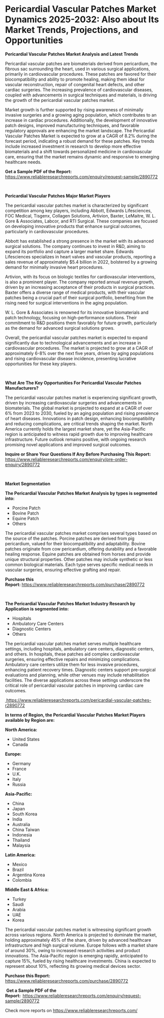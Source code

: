 <p><h1>Pericardial Vascular Patches Market Dynamics 2025-2032: Also about Its Market Trends, Projections, and Opportunities</h1></p><p><strong>Pericardial Vascular Patches Market Analysis and Latest Trends</strong></p>
<p><p>Pericardial vascular patches are biomaterials derived from pericardium, the fibrous sac surrounding the heart, used in various surgical applications, primarily in cardiovascular procedures. These patches are favored for their biocompatibility and ability to promote healing, making them ideal for vascular reconstruction, repair of congenital heart defects, and other cardiac surgeries. The increasing prevalence of cardiovascular diseases, coupled with advancements in surgical techniques and materials, is driving the growth of the pericardial vascular patches market.</p><p>Market growth is further supported by rising awareness of minimally invasive surgeries and a growing aging population, which contributes to an increase in cardiac procedures. Additionally, the development of innovative patch designs, improved manufacturing techniques, and favorable regulatory approvals are enhancing the market landscape. The Pericardial Vascular Patches Market is expected to grow at a CAGR of 8.2% during the forecast period, indicating a robust demand for these patches. Key trends include increased investment in research to develop more effective biomaterials and a shift towards personalized medicine in cardiovascular care, ensuring that the market remains dynamic and responsive to emerging healthcare needs.</p></p>
<p><strong>Get a Sample PDF of the Report:&nbsp;</strong> <a href="https://www.reliableresearchreports.com/enquiry/request-sample/2890772?utm_campaign=3529&utm_medium=2&utm_source=Github&utm_content=ia&utm_term=14032025&utm_id=pericardial-vascular-patches">https://www.reliableresearchreports.com/enquiry/request-sample/2890772</a></p>
<p>&nbsp;</p>
<p><strong>Pericardial Vascular Patches Major Market Players</strong></p>
<p><p>The pericardial vascular patches market is characterized by significant competition among key players, including Abbott, Edwards Lifesciences, FOC Medical, Tisgenx, Collagen Solutions, Artivion, Baxter, LeMaitre, W. L. Gore & Associates, Labcor, and RTI Surgical. These companies are focused on developing innovative products that enhance surgical outcomes, particularly in cardiovascular procedures.</p><p>Abbott has established a strong presence in the market with its advanced surgical solutions. The company continues to invest in R&D, aiming to expand its portfolio and capture a larger market share. Edwards Lifesciences specializes in heart valves and vascular products, reporting a sales revenue of approximately $5.4 billion in 2022, bolstered by a growing demand for minimally invasive heart procedures.</p><p>Artivion, with its focus on biologic textiles for cardiovascular interventions, is also a prominent player. The company reported annual revenue growth, driven by an increasing acceptance of their products in surgical practices. Baxter offers a diverse range of medical products, with their vascular patches being a crucial part of their surgical portfolio, benefiting from the rising need for surgical interventions in the aging population.</p><p>W. L. Gore & Associates is renowned for its innovative biomaterials and patch technology, focusing on high-performance solutions. Their commitment to R&D positions them favorably for future growth, particularly as the demand for advanced surgical solutions grows.</p><p>Overall, the pericardial vascular patches market is expected to expand significantly due to technological advancements and an increase in cardiovascular procedures. The market is projected to grow at a CAGR of approximately 6-8% over the next five years, driven by aging populations and rising cardiovascular disease incidence, presenting lucrative opportunities for these key players.</p></p>
<p>&nbsp;</p>
<p><strong>What Are The Key Opportunities For Pericardial Vascular Patches Manufacturers?</strong></p>
<p><p>The pericardial vascular patches market is experiencing significant growth, driven by increasing cardiovascular surgeries and advancements in biomaterials. The global market is projected to expand at a CAGR of over 6% from 2023 to 2030, fueled by an aging population and rising prevalence of heart diseases. Innovations in patch design, enhancing biocompatibility and reducing complications, are critical trends shaping the market. North America currently holds the largest market share, yet the Asia-Pacific region is anticipated to witness rapid growth due to improving healthcare infrastructure. Future outlook remains positive, with ongoing research promising novel applications and improved surgical outcomes.</p></p>
<p><strong>Inquire or Share Your Questions If Any Before Purchasing This Report:</strong> <a href="https://www.reliableresearchreports.com/enquiry/pre-order-enquiry/2890772?utm_campaign=3529&utm_medium=2&utm_source=Github&utm_content=ia&utm_term=14032025&utm_id=pericardial-vascular-patches">https://www.reliableresearchreports.com/enquiry/pre-order-enquiry/2890772</a></p>
<p>&nbsp;</p>
<p><strong>Market Segmentation</strong></p>
<p><strong>The Pericardial Vascular Patches Market Analysis by types is segmented into:</strong></p>
<p><ul><li>Porcine Patch</li><li>Bovine Patch</li><li>Equine Patch</li><li>Others</li></ul></p>
<p><p>The pericardial vascular patches market comprises several types based on the source of the patches. Porcine patches are derived from pig pericardium, valued for their biocompatibility and adaptability. Bovine patches originate from cow pericardium, offering durability and a favorable healing response. Equine patches are obtained from horses and provide unique structural properties. Other patches may include synthetic or less common biological materials. Each type serves specific medical needs in vascular surgeries, ensuring effective grafting and repair.</p></p>
<p><strong>Purchase this Report:&nbsp;</strong><a href="https://www.reliableresearchreports.com/purchase/2890772?utm_campaign=3529&utm_medium=2&utm_source=Github&utm_content=ia&utm_term=14032025&utm_id=pericardial-vascular-patches">https://www.reliableresearchreports.com/purchase/2890772</a></p>
<p>&nbsp;</p>
<p><strong>The Pericardial Vascular Patches Market Industry Research by Application is segmented into:</strong></p>
<p><ul><li>Hospitals</li><li>Ambulatory Care Centers</li><li>Diagnostic Centers</li><li>Others</li></ul></p>
<p><p>The pericardial vascular patches market serves multiple healthcare settings, including hospitals, ambulatory care centers, diagnostic centers, and others. In hospitals, these patches aid complex cardiovascular surgeries, ensuring effective repairs and minimizing complications. Ambulatory care centers utilize them for less invasive procedures, enhancing patient recovery times. Diagnostic centers support pre-surgical evaluations and planning, while other venues may include rehabilitation facilities. The diverse applications across these settings underscore the critical role of pericardial vascular patches in improving cardiac care outcomes.</p></p>
<p><a href="https://www.reliableresearchreports.com/pericardial-vascular-patches-r2890772?utm_campaign=3529&utm_medium=2&utm_source=Github&utm_content=ia&utm_term=14032025&utm_id=pericardial-vascular-patches">&nbsp;https://www.reliableresearchreports.com/pericardial-vascular-patches-r2890772</a></p>
<p><strong>In terms of Region, the Pericardial Vascular Patches Market Players available by Region are:</strong></p>
<p>
    <p> <strong> North America: </strong>
        <ul>
            <li>United States</li>
            <li>Canada</li>
        </ul>
        </p> 
    <p> <strong> Europe: </strong>
        <ul>
            <li>Germany</li>
            <li>France</li>
            <li>U.K.</li>
            <li>Italy</li>
            <li>Russia</li>
        </ul>
        </p> 
    <p> <strong> Asia-Pacific: </strong>
        <ul>
            <li>China</li>
            <li>Japan</li>
            <li>South Korea</li>
            <li>India</li>
            <li>Australia</li>
            <li>China Taiwan</li>
            <li>Indonesia</li>
            <li>Thailand</li>
            <li>Malaysia</li>
        </ul>
        </p> 
    <p> <strong> Latin America: </strong>
        <ul>
            <li>Mexico</li>
            <li>Brazil</li>
            <li>Argentina Korea</li>
            <li>Colombia</li>
        </ul>
        </p> 
    <p> <strong> Middle East & Africa: </strong>
        <ul>
            <li>Turkey</li>
            <li>Saudi</li>
            <li>Arabia</li>
            <li>UAE</li>
            <li>Korea</li>
        </ul>
    </p>
    </p>
<p><p>The pericardial vascular patches market is witnessing significant growth across various regions. North America is projected to dominate the market, holding approximately 45% of the share, driven by advanced healthcare infrastructure and high surgical volume. Europe follows with a market share of around 30%, owing to increased research activities and product innovations. The Asia-Pacific region is emerging rapidly, anticipated to capture 15%, fueled by rising healthcare investments. China is expected to represent about 10%, reflecting its growing medical devices sector.</p></p>
<p><strong>Purchase this Report: </strong><a href="https://www.reliableresearchreports.com/purchase/2890772?utm_campaign=3529&utm_medium=2&utm_source=Github&utm_content=ia&utm_term=14032025&utm_id=pericardial-vascular-patches">https://www.reliableresearchreports.com/purchase/2890772</a></p>
<p>&nbsp;<strong>Get a Sample PDF of the Report:&nbsp;&nbsp;</strong><a href="https://www.reliableresearchreports.com/enquiry/request-sample/2890772?utm_campaign=3529&utm_medium=2&utm_source=Github&utm_content=ia&utm_term=14032025&utm_id=pericardial-vascular-patches">https://www.reliableresearchreports.com/enquiry/request-sample/2890772</a></p>
<p><strong></strong></p>
<p>Check more reports on <a href="https://www.reliableresearchreports.com/?utm_campaign=3529&utm_medium=2&utm_source=Github&utm_content=ia&utm_term=14032025&utm_id=pericardial-vascular-patches">https://www.reliableresearchreports.com/</a></p>